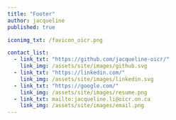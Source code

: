 ```yaml
---
title: "Footer"
author: jacqueline 
published: true

iconimg_txt: /favicon_oicr.png

contact_list:
  - link_txt: "https://github.com/jacqueline-oicr/"
    link_img: /assets/site/images/github.svg
  - link_txt: "https://linkedin.com/"
    link_img: /assets/site/images/linkedin.svg
  - link_txt: "https://google.com/"
    link_img: /assets/site/images/resume.png
  - link_txt: mailto:jacqueline.li@oicr.on.ca
    link_img: /assets/site/images/email.png
---
```

